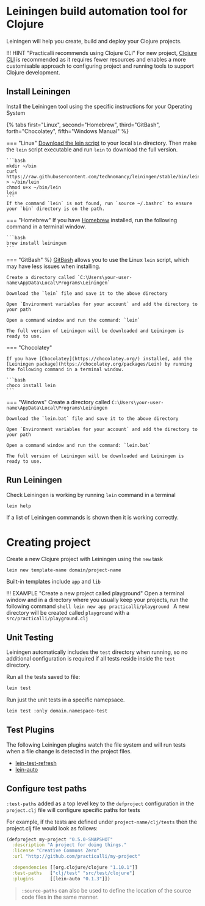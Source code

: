 # Leiningen build automation tool for Clojure

Leiningen will help you create, build and deploy your Clojure projects.

!!! HINT "Practicalli recommends using Clojure CLI"
    For new project, [Clojure CLI](/clojure/clojure-cli/) is recommended as it requires fewer resources and enables a more customisable approach to configuring project and running tools to support Clojure development.


## Install Leiningen

Install the Leiningen tool using the specific instructions for your Operating System

<!-- Operating System specific instructions -->
{% tabs first="Linux", second="Homebrew", third="GitBash", forth="Chocolatey", fifth="Windows Manual" %}


=== "Linux"
    [Download the lein script](https://raw.githubusercontent.com/technomancy/leiningen/stable/bin/lein) to your local `bin` directory.  Then make the `lein` script executable and run `lein` to download the full version.

    ```bash
    mkdir ~/bin
    curl https://raw.githubusercontent.com/technomancy/leiningen/stable/bin/lein > ~/bin/lein
    chmod u+x ~/bin/lein
    lein
    ```
    If the command `lein` is not found, run `source ~/.bashrc` to ensure your `bin` directory is on the path.


=== "Homebrew"
    If you have [Homebrew](https://brew.sh/) installed, run the following command in a terminal window.

    ```bash
    brew install leiningen
    ```

=== "GitBash" %}
    [GitBash](https://gitforwindows.org/) allows you to use the Linux `lein` script, which may have less issues when installing.

    Create a directory called `C:\Users\your-user-name\AppData\Local\Programs\Leiningen`

    Download the `lein` file and save it to the above directory

    Open `Environment variables for your account` and add the directory to your path

    Open a command window and run the command: `lein`

    The full version of Leiningen will be downloaded and Leiningen is ready to use.


=== "Chocolatey"

    If you have [Chocolatey](https://chocolatey.org/) installed, add the [Leiningen package](https://chocolatey.org/packages/Lein) by running the following command in a terminal window.

    ```bash
    choco install lein
    ```

=== "Windows"
    Create a directory called `C:\Users\your-user-name\AppData\Local\Programs\Leiningen`

    Download the `lein.bat` file and save it to the above directory

    Open `Environment variables for your account` and add the directory to your path

    Open a command window and run the command: `lein.bat`

    The full version of Leiningen will be downloaded and Leiningen is ready to use.


## Run Leiningen

Check Leiningen is working by running `lein` command in a terminal

```bash
lein help
```

If a list of Leiningen commands is shown then it is working correctly.

<!-- ![Leiningen help](/images/leiningen-help.png) -->


# Creating project

Create a new Clojure project with Leiningen using the `new` task

```shell
lein new template-name domain/project-name
```

Built-in templates include `app` and `lib`

!!! EXAMPLE "Create a new project called playground"
    Open a terminal window and in a directory where you usually keep your projects, run the following command
    ```shell
    lein new app practicalli/playground
    ```
    A new directory will be created called `playground` with a `src/practicalli/playground.clj`


## Unit Testing

Leiningen automatically includes the `test` directory when running, so no additional configuration is required if all tests reside inside the `test` directory.

Run all the tests saved to file:

```bash
lein test
```

Run just the unit tests in a specific namepsace.

```bash
lein test :only domain.namespace-test
```

## Test Plugins

The following Leiningen plugins watch the file system and will run tests when a file change is detected in the project files.

* [lein-test-refresh](https://github.com/jakemcc/lein-test-refresh)
* [lein-auto](https://github.com/weavejester/lein-auto)


## Configure test paths

`:test-paths` added as a top level key to the `defproject` configuration in the `project.clj` file will configure specific paths for tests

For example, if the tests are defined under `project-name/clj/tests` then the project.clj file would look as follows:

```clojure
(defproject my-project "0.5.0-SNAPSHOT"
  :description "A project for doing things."
  :license "Creative Commons Zero"
  :url "http://github.com/practicalli/my-project"

  :dependencies [[org.clojure/clojure "1.10.1"]]
  :test-paths   ["clj/test" "src/test/clojure"]
  :plugins      [[lein-auto "0.1.3"]])
```

> `:source-paths` can also be used to define the location of the source code files in the same manner.
